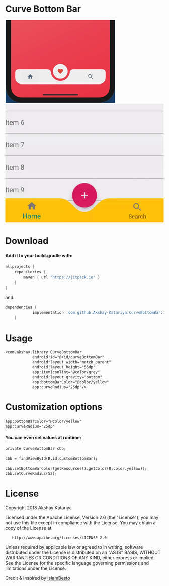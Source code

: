 # Curve Bottom Bar

![Demo 1](screenshot1.png) ![Demo 2](demo2.gif)

# Download

#### Add it to your build.gradle with:
```gradle
allprojects {
    repositories {
        maven { url "https://jitpack.io" }
    }
}
```
and:

```gradle
dependencies {
	        implementation 'com.github.Akshay-Katariya:CurveBottomBar:1.0'
	}
```

# Usage
```
<com.akshay.library.CurveBottomBar
            android:id="@+id/curveBottomBar"
            android:layout_width="match_parent"
            android:layout_height="56dp"
            app:itemIconTint="@color/grey"
            android:layout_gravity="bottom"
            app:bottomBarColor="@color/yellow"
            app:curveRadius="25dp"/>
```

# Customization options 
```
app:bottomBarColor="@color/yellow"
app:curveRadius="25dp"
```

#### You can even set values at runtime:
```
private CurveBottomBar cbb;

cbb = findViewById(R.id.customBottomBar);

cbb.setBottomBarColor(getResources().getColor(R.color.yellow));
cbb.setCurveRadius(52);
```

# License

Copyright 2018 Akshay Katariya

   Licensed under the Apache License, Version 2.0 (the "License");
   you may not use this file except in compliance with the License.
   You may obtain a copy of the License at

       http://www.apache.org/licenses/LICENSE-2.0

   Unless required by applicable law or agreed to in writing, software
   distributed under the License is distributed on an "AS IS" BASIS,
   WITHOUT WARRANTIES OR CONDITIONS OF ANY KIND, either express or implied.
   See the License for the specific language governing permissions and
   limitations under the License.

Credit & Inspired by [IslamBesto](https://proandroiddev.com/how-i-drew-custom-shapes-in-bottom-bar-c4539d86afd7)

  
